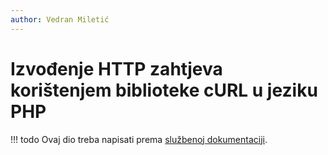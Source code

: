 ```yaml
---
author: Vedran Miletić
---
```


# Izvođenje HTTP zahtjeva korištenjem biblioteke cURL u jeziku PHP

!!! todo
    Ovaj dio treba napisati prema [službenoj dokumentaciji](https://www.php.net/manual/en/book.curl.php).
